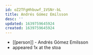 ```yaml
---
id: oZ2TFgHhbuwf_1VSNr-bL
title: Andrés Gómez Emilsson
desc: ''
updated: 1639759645924
created: 1639759645924
---
```



- [[person]] - Andrés Gómez Emilsson
- appeared 1x at the stoa
